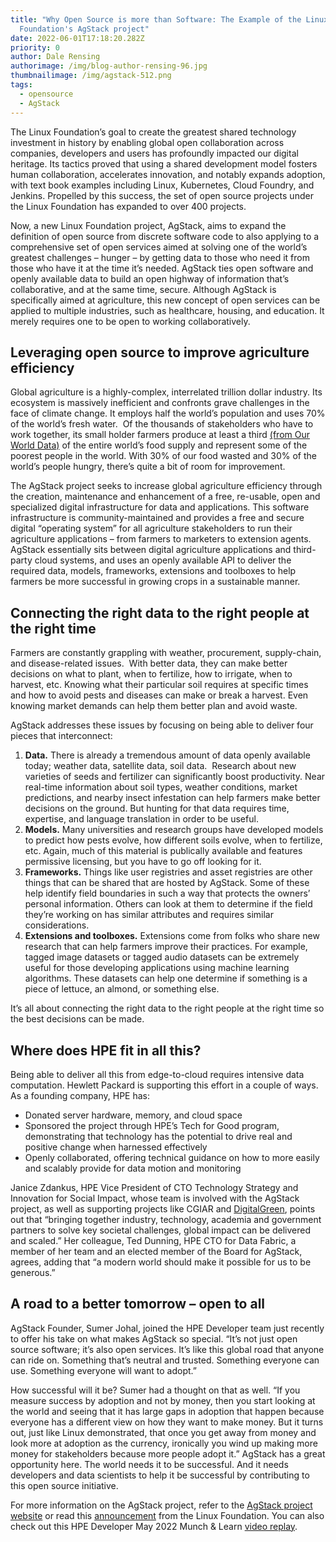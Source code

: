 ```yaml
---
title: "Why Open Source is more than Software: The Example of the Linux
  Foundation's AgStack project"
date: 2022-06-01T17:18:20.282Z
priority: 0
author: Dale Rensing
authorimage: /img/blog-author-rensing-96.jpg
thumbnailimage: /img/agstack-512.png
tags:
  - opensource
  - AgStack
---
```

The Linux Foundation’s goal to create the greatest shared technology investment in history by enabling global open collaboration across companies, developers and users has profoundly impacted our digital heritage. Its tactics proved that using a shared development model fosters human collaboration, accelerates innovation, and notably expands adoption, with text book examples including Linux, Kubernetes, Cloud Foundry, and Jenkins. Propelled by this success, the set of open source projects under the Linux Foundation has expanded to over 400 projects.

Now, a new Linux Foundation project, AgStack, aims to expand the definition of open source from discrete software code to also applying to a comprehensive set of open services aimed at solving one of the world’s greatest challenges – hunger – by getting data to those who need it from those who have it at the time it’s needed. AgStack ties open software and openly available data to build an open highway of information that’s collaborative, and at the same time, secure. Although AgStack is specifically aimed at agriculture, this new concept of open services can be applied to multiple industries, such as healthcare, housing, and education. It merely requires one to be open to working collaboratively.

## Leveraging open source to improve agriculture efficiency

Global agriculture is a highly-complex, interrelated trillion dollar industry. Its ecosystem is massively inefficient and confronts grave challenges in the face of climate change. It employs half the world’s population and uses 70% of the world’s fresh water.  Of the thousands of stakeholders who have to work together, its small holder farmers produce at least a third [(from Our World Data)](https://ourworldindata.org/smallholder-food-production#:~:text=Family%20farms%20do%20produce%20around,poorest%20people%20in%20the%20world.) of the entire world’s food supply and represent some of the poorest people in the world. With 30% of our food wasted and 30% of the world’s people hungry, there’s quite a bit of room for improvement. 

The AgStack project seeks to increase global agriculture efficiency through the creation, maintenance and enhancement of a free, re-usable, open and specialized digital infrastructure for data and applications. This software infrastructure is community-maintained and provides a free and secure digital “operating system” for all agriculture stakeholders to run their agriculture applications – from farmers to marketers to extension agents. AgStack essentially sits between digital agriculture applications and third-party cloud systems, and uses an openly available API to deliver the required data, models, frameworks, extensions and toolboxes to help farmers be more successful in growing crops in a sustainable manner.

## Connecting the right data to the right people at the right time

Farmers are constantly grappling with weather, procurement, supply-chain, and disease-related issues.  With better data, they can make better decisions on what to plant, when to fertilize, how to irrigate, when to harvest, etc. Knowing what their particular soil requires at specific times and how to avoid pests and diseases can make or break a harvest. Even knowing market demands can help them better plan and avoid waste.

AgStack addresses these issues by focusing on being able to deliver four pieces that interconnect:

1. **Data.** There is already a tremendous amount of data openly available today; weather data, satellite data, soil data.  Research about new varieties of seeds and fertilizer can significantly boost productivity. Near real-time information about soil types, weather conditions, market predictions, and nearby insect infestation can help farmers make better decisions on the ground. But hunting for that data requires time, expertise, and language translation in order to be useful.   
2. **Models.** Many universities and research groups have developed models to predict how pests evolve, how different soils evolve, when to fertilize, etc. Again, much of this material is publically available and features permissive licensing, but you have to go off looking for it.   
3. **Frameworks.** Things like user registries and asset registries are other things that can be shared that are hosted by AgStack. Some of these help identify field boundaries in such a way that protects the owners’ personal information. Others can look at them to determine if the field they’re working on has similar attributes and requires similar considerations.   
4. **Extensions and toolboxes.** Extensions come from folks who share new research that can help farmers improve their practices. For example, tagged image datasets or tagged audio datasets can be extremely useful for those developing applications using machine learning algorithms. These datasets can help one determine if something is a piece of lettuce, an almond, or something else.   

It’s all about connecting the right data to the right people at the right time so the best decisions can be made.

## Where does HPE fit in all this?

Being able to deliver all this from edge-to-cloud requires intensive data computation. Hewlett Packard is supporting this effort in a couple of ways. As a founding company, HPE has:

* Donated server hardware, memory, and cloud space
* Sponsored the project through HPE’s Tech for Good program, demonstrating that technology has the potential to drive real and positive change when harnessed effectively
* Openly collaborated, offering technical guidance on how to more easily and scalably provide for data motion and monitoring

Janice Zdankus, HPE Vice President of CTO Technology Strategy and Innovation for Social Impact, whose team is involved with the AgStack project, as well as supporting projects like CGIAR and [DigitalGreen](https://bigdata.cgiar.org/digital-intervention/video-enabled-extension/), points out that “bringing together industry, technology, academia and government partners to solve key societal challenges, global impact can be delivered and scaled.” Her colleague, Ted Dunning, HPE CTO for Data Fabric, a member of her team and an elected member of the Board for AgStack, agrees, adding that “a modern world should make it possible for us to be generous.”

## A road to a better tomorrow – open to all

AgStack Founder, Sumer Johal, joined the HPE Developer team just recently to offer his take on what makes AgStack so special. “It’s not just open source software; it’s also open services. It’s like this global road that anyone can ride on. Something that’s neutral and trusted. Something everyone can use. Something everyone will want to adopt.”

How successful will it be? Sumer had a thought on that as well. “If you measure success by adoption and not by money, then you start looking at the world and seeing that it has large gaps in adoption that happen because everyone has a different view on how they want to make money. But it turns out, just like Linux demonstrated, that once you get away from money and look more at adoption as the currency, ironically you wind up making more money for stakeholders because more people adopt it.” AgStack has a great opportunity here. The world needs it to be successful. And it needs developers and data scientists to help it be successful by contributing to this open source initiative.

For more information on the AgStack project, refer to the [AgStack project website](https://agstack.org/) or read this [announcement](https://www.linuxfoundation.org/press-release/linux-foundation-launches-open-source-digital-infrastructure-project-for-agriculture-enables-global-collaboration-among-industry-government-and-academia/) from the Linux Foundation. You can also check out this HPE Developer May 2022 Munch & Learn [video replay](https://www.youtube.com/watch?v=dnhjRF5dr6M).